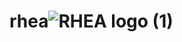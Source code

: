 # rhea![RHEA logo (1)](https://user-images.githubusercontent.com/98317955/151158740-9a8c67f4-6e65-4c54-9484-24aa5f79d3e6.png)
